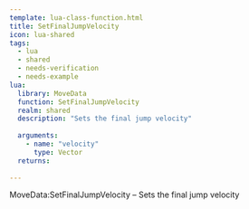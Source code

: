 ```yaml
---
template: lua-class-function.html
title: SetFinalJumpVelocity
icon: lua-shared
tags:
  - lua
  - shared
  - needs-verification
  - needs-example
lua:
  library: MoveData
  function: SetFinalJumpVelocity
  realm: shared
  description: "Sets the final jump velocity"
  
  arguments:
    - name: "velocity"
      type: Vector
  returns:
    
---
```


<div class="lua__search__keywords">
MoveData:SetFinalJumpVelocity &#x2013; Sets the final jump velocity
</div>
